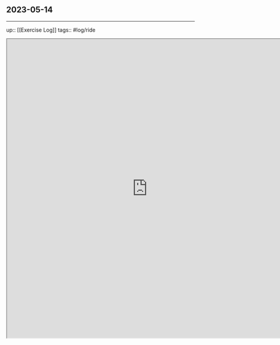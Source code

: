 ## 2023-05-14

---

up:: [[Exercise Log]]
tags:: #log/ride 

<iframe width=750 height=800 src="https://www.mapmyride.com/workout/7271919535" </iframe>
